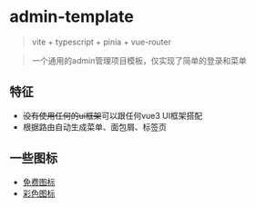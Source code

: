 # admin-template

> vite + typescript + pinia + vue-router

> 一个通用的admin管理项目模板，仅实现了简单的登录和菜单

## 特征

- ~~没有使用任何的ui框架~~可以跟任何vue3 UI框架搭配
- 根据路由自动生成菜单、面包屑、标签页

## 一些图标

- [免费图标](https://www.logosc.cn/logo/)
- [彩色图标](https://icons8.com/icon/set/popular/color)

